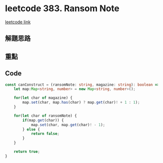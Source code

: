 # leetcode 383. Ransom Note

[leetcode link](https://leetcode.com/problems/ransom-note/)

## 解題思路

## 重點

## Code

```typescript
const canConstruct = (ransomNote: string, magazine: string): boolean => {
    let map:Map<string, number> = new Map<string, number>();

    for(let char of magazine) {
        map.set(char, map.has(char) ? map.get(char)! + 1 : 1);
    }

    for(let char of ransomNote) {
        if(map.get(char)) {
            map.set(char, map.get(char)! - 1);
        } else {
            return false;
        }
    }

    return true;
}
```

